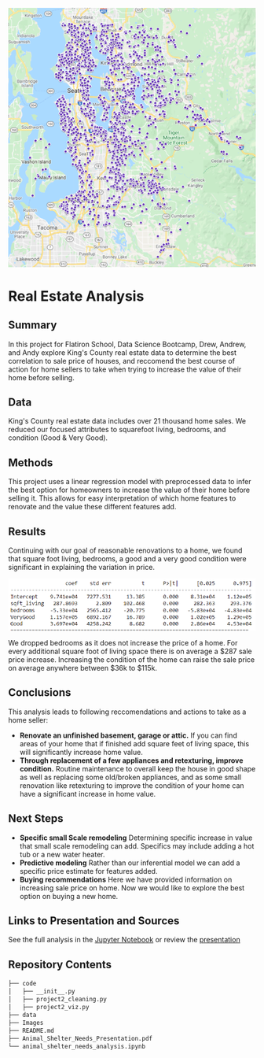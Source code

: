 ![kings county homes](./Images/King_County_homes_map_improved.png)
# Real Estate Analysis

## Summary
In this project for Flatiron School, Data Science Bootcamp, Drew, Andrew, and Andy explore King's County real estate data to determine the best correlation to sale price of houses, and reccomend the best course of action for home sellers to take when trying to increase the value of their home before selling. 

## Data
King's County real estate data includes over 21 thousand home sales. We reduced our focused attributes to squarefoot living, bedrooms, and condition (Good & Very Good). 

## Methods
This project uses a linear regression model with preprocessed data to infer the best option for homeowners to increase the value of their home before selling it. This allows for easy interpretation of which home features to renovate and the value these different features add.

## Results
Continuing with our goal of reasonable renovations to a home, we found that square foot living, bedrooms, a good and a very good condition were significant in explaining the variation in price.

![explainability](./Images/Explainability_of_Price_with_Features.PNG)

We dropped bedrooms as it does not increase the price of a home. For every additional square foot of living space there is on average a $287 sale price increase. Increasing the condition of the home can raise the sale price on average anywhere between $36k to $115k.


## Conclusions
This analysis leads to following reccomendations and actions to take as a home seller:

- **Renovate an unfinished basement, garage or attic.** If you can find areas of your home that if finished add square feet of living space, this will significantly increase home value.
- **Through replacement of a few appliances and retexturing, improve condition.** Routine maintenance to overall keep the house in good shape as well as replacing some old/broken appliances, and as some small renovation like retexturing to improve the condition of your home can have a significant increase in home value.

## Next Steps
- **Specific small Scale remodeling** Determining specific increase in value that small scale remodeling can add. Specifics may include adding a hot tub or a new water heater.
- **Predictive modeling** Rather than our inferential model we can add a specific price estimate for features added.
- **Buying recommendations** Here we have provided information on increasing sale price on home. Now we would like to explore the best option on buying a new home.

## Links to Presentation and Sources
See the full analysis in the [Jupyter Notebook](./Real_Estate_Analysis.ipynb) or review the [presentation](./Real_Estate_Analysis.pdf)

## Repository Contents
```
├── code
│   ├── __init__.py
│   ├── project2_cleaning.py
│   ├── project2_viz.py
├── data
├── Images
├── README.md
├── Animal_Shelter_Needs_Presentation.pdf
└── animal_shelter_needs_analysis.ipynb
```

